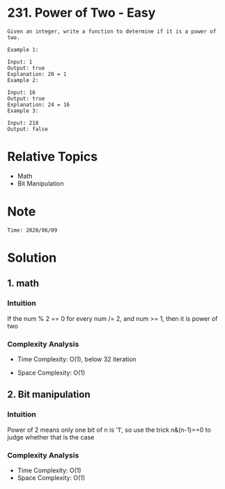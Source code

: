 # 231. Power of Two - Easy

```
Given an integer, write a function to determine if it is a power of two.

Example 1:

Input: 1
Output: true 
Explanation: 20 = 1
Example 2:

Input: 16
Output: true
Explanation: 24 = 16
Example 3:

Input: 218
Output: false

```

# Relative Topics
* Math
* Bit Manipulation


# Note
```
Time: 2020/06/09

```


# Solution
## 1. math

### Intuition

If the num % 2 == 0 for every num /= 2, and num >= 1, then it is power of two

### Complexity Analysis
*   Time Complexity: O(1), below 32 iteration
  
*   Space Complexity: O(1)


## 2. Bit manipulation

### Intuition

Power of 2 means only one bit of n is '1', so use the trick n&(n-1)==0 to judge whether that is the case

### Complexity Analysis
*   Time Complexity: O(1)
*   Space Complexity: O(1)